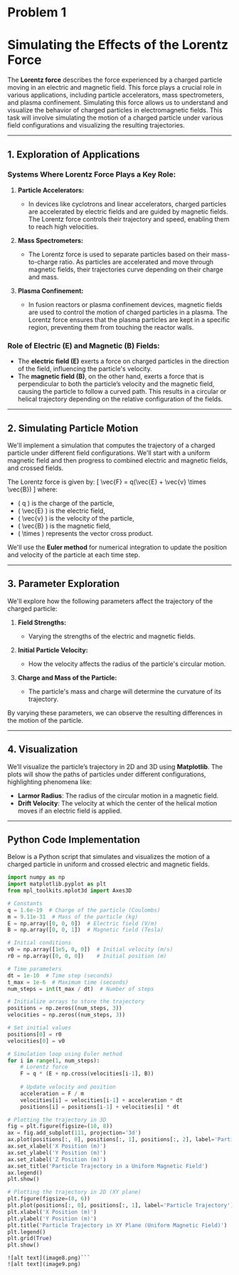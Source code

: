 # Problem 1
# Simulating the Effects of the Lorentz Force

The **Lorentz force** describes the force experienced by a charged particle moving in an electric and magnetic field. This force plays a crucial role in various applications, including particle accelerators, mass spectrometers, and plasma confinement. Simulating this force allows us to understand and visualize the behavior of charged particles in electromagnetic fields. This task will involve simulating the motion of a charged particle under various field configurations and visualizing the resulting trajectories.

---

## 1. Exploration of Applications

### Systems Where Lorentz Force Plays a Key Role:

1. **Particle Accelerators:**
   - In devices like cyclotrons and linear accelerators, charged particles are accelerated by electric fields and are guided by magnetic fields. The Lorentz force controls their trajectory and speed, enabling them to reach high velocities.
  
2. **Mass Spectrometers:**
   - The Lorentz force is used to separate particles based on their mass-to-charge ratio. As particles are accelerated and move through magnetic fields, their trajectories curve depending on their charge and mass.

3. **Plasma Confinement:**
   - In fusion reactors or plasma confinement devices, magnetic fields are used to control the motion of charged particles in a plasma. The Lorentz force ensures that the plasma particles are kept in a specific region, preventing them from touching the reactor walls.

### Role of Electric (E) and Magnetic (B) Fields:
- The **electric field (E)** exerts a force on charged particles in the direction of the field, influencing the particle's velocity.
- The **magnetic field (B)**, on the other hand, exerts a force that is perpendicular to both the particle’s velocity and the magnetic field, causing the particle to follow a curved path. This results in a circular or helical trajectory depending on the relative configuration of the fields.

---

## 2. Simulating Particle Motion

We'll implement a simulation that computes the trajectory of a charged particle under different field configurations. We'll start with a uniform magnetic field and then progress to combined electric and magnetic fields, and crossed fields.

The Lorentz force is given by:
\[
\vec{F} = q(\vec{E} + \vec{v} \times \vec{B})
\]
where:
- \( q \) is the charge of the particle,
- \( \vec{E} \) is the electric field,
- \( \vec{v} \) is the velocity of the particle,
- \( \vec{B} \) is the magnetic field,
- \( \times \) represents the vector cross product.

We'll use the **Euler method** for numerical integration to update the position and velocity of the particle at each time step.

---

## 3. Parameter Exploration

We'll explore how the following parameters affect the trajectory of the charged particle:
1. **Field Strengths:**
   - Varying the strengths of the electric and magnetic fields.
   
2. **Initial Particle Velocity:**
   - How the velocity affects the radius of the particle's circular motion.

3. **Charge and Mass of the Particle:**
   - The particle's mass and charge will determine the curvature of its trajectory.

By varying these parameters, we can observe the resulting differences in the motion of the particle.

---

## 4. Visualization

We’ll visualize the particle’s trajectory in 2D and 3D using **Matplotlib**. The plots will show the paths of particles under different configurations, highlighting phenomena like:
- **Larmor Radius**: The radius of the circular motion in a magnetic field.
- **Drift Velocity**: The velocity at which the center of the helical motion moves if an electric field is applied.

---

## Python Code Implementation

Below is a Python script that simulates and visualizes the motion of a charged particle in uniform and crossed electric and magnetic fields.

```python
import numpy as np
import matplotlib.pyplot as plt
from mpl_toolkits.mplot3d import Axes3D

# Constants
q = 1.6e-19  # Charge of the particle (Coulombs)
m = 9.11e-31  # Mass of the particle (kg)
E = np.array([0, 0, 0])  # Electric field (V/m)
B = np.array([0, 0, 1])  # Magnetic field (Tesla)

# Initial conditions
v0 = np.array([1e5, 0, 0])  # Initial velocity (m/s)
r0 = np.array([0, 0, 0])    # Initial position (m)

# Time parameters
dt = 1e-10  # Time step (seconds)
t_max = 1e-6  # Maximum time (seconds)
num_steps = int(t_max / dt)  # Number of steps

# Initialize arrays to store the trajectory
positions = np.zeros((num_steps, 3))
velocities = np.zeros((num_steps, 3))

# Set initial values
positions[0] = r0
velocities[0] = v0

# Simulation loop using Euler method
for i in range(1, num_steps):
    # Lorentz force
    F = q * (E + np.cross(velocities[i-1], B))
    
    # Update velocity and position
    acceleration = F / m
    velocities[i] = velocities[i-1] + acceleration * dt
    positions[i] = positions[i-1] + velocities[i] * dt

# Plotting the trajectory in 3D
fig = plt.figure(figsize=(10, 8))
ax = fig.add_subplot(111, projection='3d')
ax.plot(positions[:, 0], positions[:, 1], positions[:, 2], label='Particle Trajectory')
ax.set_xlabel('X Position (m)')
ax.set_ylabel('Y Position (m)')
ax.set_zlabel('Z Position (m)')
ax.set_title('Particle Trajectory in a Uniform Magnetic Field')
ax.legend()
plt.show()

# Plotting the trajectory in 2D (XY plane)
plt.figure(figsize=(8, 6))
plt.plot(positions[:, 0], positions[:, 1], label='Particle Trajectory')
plt.xlabel('X Position (m)')
plt.ylabel('Y Position (m)')
plt.title('Particle Trajectory in XY Plane (Uniform Magnetic Field)')
plt.legend()
plt.grid(True)
plt.show()


```
```
![alt text](image8.png)```
![alt text](image9.png)